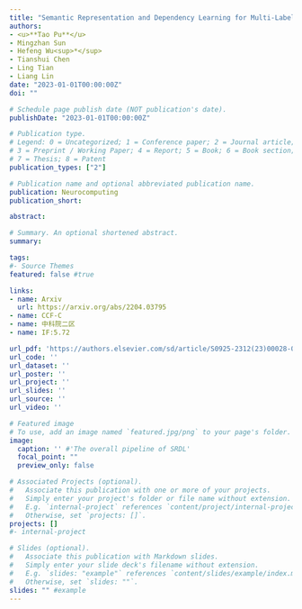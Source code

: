```yaml
---
title: "Semantic Representation and Dependency Learning for Multi-Label Image Recognition"
authors:
- <u>**Tao Pu**</u>
- Mingzhan Sun
- Hefeng Wu<sup>*</sup>
- Tianshui Chen 
- Ling Tian
- Liang Lin
date: "2023-01-01T00:00:00Z"
doi: ""

# Schedule page publish date (NOT publication's date).
publishDate: "2023-01-01T00:00:00Z"

# Publication type.
# Legend: 0 = Uncategorized; 1 = Conference paper; 2 = Journal article;
# 3 = Preprint / Working Paper; 4 = Report; 5 = Book; 6 = Book section;
# 7 = Thesis; 8 = Patent
publication_types: ["2"]

# Publication name and optional abbreviated publication name.
publication: Neurocomputing
publication_short: 

abstract: 

# Summary. An optional shortened abstract.
summary: 

tags:
#- Source Themes
featured: false #true

links:
- name: Arxiv
  url: https://arxiv.org/abs/2204.03795
- name: CCF-C
- name: 中科院二区
- name: IF:5.72

url_pdf: 'https://authors.elsevier.com/sd/article/S0925-2312(23)00028-0'
url_code: ''
url_dataset: ''
url_poster: ''
url_project: ''
url_slides: ''
url_source: ''
url_video: ''

# Featured image
# To use, add an image named `featured.jpg/png` to your page's folder. 
image:
  caption: '' #'The overall pipeline of SRDL'
  focal_point: ""
  preview_only: false

# Associated Projects (optional).
#   Associate this publication with one or more of your projects.
#   Simply enter your project's folder or file name without extension.
#   E.g. `internal-project` references `content/project/internal-project/index.md`.
#   Otherwise, set `projects: []`.
projects: []
#- internal-project

# Slides (optional).
#   Associate this publication with Markdown slides.
#   Simply enter your slide deck's filename without extension.
#   E.g. `slides: "example"` references `content/slides/example/index.md`.
#   Otherwise, set `slides: ""`.
slides: "" #example
---
```


